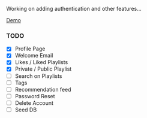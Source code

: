 Working on adding authentication and other features...


[Demo](https://ar-rails-playlist.herokuapp.com/artists)

### TODO
- [X] Profile Page
- [X] Welcome Email
- [X] Likes / Liked Playlists
- [X] Private / Public Playlist
- [ ] Search on Playlists
- [ ] Tags
- [ ] Recommendation feed
- [ ] Password Reset
- [ ] Delete Account
- [ ] Seed DB